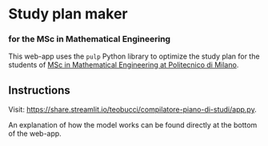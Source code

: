 # Study plan maker
### for the MSc in Mathematical Engineering

This web-app uses the `pulp` Python library to optimize the study plan for the students of [MSc in Mathematical Engineering at Politecnico di Milano](https://www4.ceda.polimi.it/manifesti/manifesti/controller/MostraIndirizziPublic.do?evn_default=EVENTO&aa=2021&k_cf=225&k_corso_la=487&ac_ins=0&k_indir=MST&lang=IT&tipoCorso=ALL_TIPO_CORSO&semestre=2&idGruppo=4338&idRiga=271249&codDescr=055514&jaf_currentWFID=main).

## Instructions

Visit: https://share.streamlit.io/teobucci/compilatore-piano-di-studi/app.py.

An explanation of how the model works can be found directly at the bottom of the web-app.
